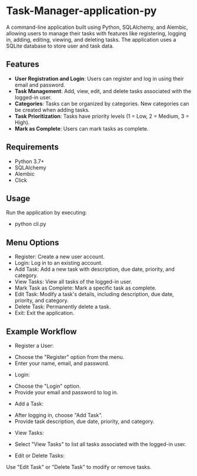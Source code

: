 # Task-Manager-application-py
A command-line application built using Python, SQLAlchemy, and Alembic, allowing users to manage their tasks with features like registering, logging in, adding, editing, viewing, and deleting tasks. The application uses a SQLite database to store user and task data.

## Features

- **User Registration and Login**: Users can register and log in using their email and password.
- **Task Management**: Add, view, edit, and delete tasks associated with the logged-in user.
- **Categories**: Tasks can be organized by categories. New categories can be created when adding tasks.
- **Task Prioritization**: Tasks have priority levels (1 = Low, 2 = Medium, 3 = High).
- **Mark as Complete**: Users can mark tasks as complete.

## Requirements

- Python 3.7+
- SQLAlchemy
- Alembic
- Click

## Usage
Run the application by executing:
- python cli.py

## Menu Options
- Register: Create a new user account.
- Login: Log in to an existing account.
- Add Task: Add a new task with description, due date, priority, and category.
- View Tasks: View all tasks of the logged-in user.
- Mark Task as Complete: Mark a specific task as complete.
- Edit Task: Modify a task's details, including description, due date, priority, and category.
- Delete Task: Permanently delete a task.
- Exit: Exit the application.

## Example Workflow
* Register a User:

- Choose the "Register" option from the menu.
- Enter your name, email, and password.

* Login:

- Choose the "Login" option.
- Provide your email and password to log in.

* Add a Task:

- After logging in, choose "Add Task".
- Provide task description, due date, priority, and category.

* View Tasks:

- Select "View Tasks" to list all tasks associated with the logged-in user.

* Edit or Delete Tasks:

Use "Edit Task" or "Delete Task" to modify or remove tasks.
